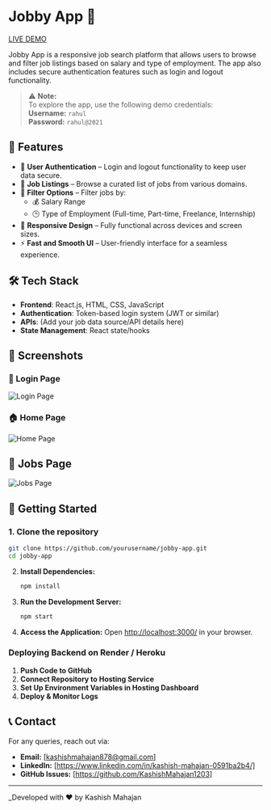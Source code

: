 # Jobby App 🚀
  [LIVE DEMO](https://jobby-app-12.netlify.app/login)


Jobby App is a responsive job search platform that allows users to browse and filter job listings based on salary and type of employment. The app also includes secure authentication features such as login and logout functionality.

> ⚠️ **Note:**  
> To explore the app, use the following demo credentials:  
> **Username:** `rahul`  
> **Password:** `rahul@2021`

## 🔑 Features

- 🔐 **User Authentication** – Login and logout functionality to keep user data secure.
- 💼 **Job Listings** – Browse a curated list of jobs from various domains.
- 🎯 **Filter Options** – Filter jobs by:
  - 💰 Salary Range
  - 🕒 Type of Employment (Full-time, Part-time, Freelance, Internship)
- 📱 **Responsive Design** – Fully functional across devices and screen sizes.
- ⚡ **Fast and Smooth UI** – User-friendly interface for a seamless experience.

## 🛠️ Tech Stack

- **Frontend**: React.js, HTML, CSS, JavaScript
- **Authentication**: Token-based login system (JWT or similar)
- **APIs**: (Add your job data source/API details here)
- **State Management**: React state/hooks

## 📸 Screenshots

### 🔐 Login Page
![Login Page](https://res.cloudinary.com/dfacldueh/image/upload/v1744183060/Screenshot_2025-04-09_124646_kjvns3.png)

### 🏠 Home Page
![Home Page](https://res.cloudinary.com/dfacldueh/image/upload/v1744183614/Screenshot_2025-04-09_124610_blx7bb.png)


## 💼 Jobs Page
![Jobs Page](https://res.cloudinary.com/dfacldueh/image/upload/v1744183694/Screenshot_2025-04-09_124630_uiedmz.png)



## 🚀 Getting Started

### 1. Clone the repository

```bash
git clone https://github.com/yourusername/jobby-app.git
cd jobby-app
```
2. **Install Dependencies:**
   ```sh
   npm install
   ```

3. **Run the Development Server:**
   ```sh
   npm start
   ```
4. **Access the Application:**
   Open [http://localhost:3000/](http://localhost:3000/) in your browser.

### Deploying Backend on Render / Heroku
1. **Push Code to GitHub**
2. **Connect Repository to Hosting Service**
3. **Set Up Environment Variables in Hosting Dashboard**
4. **Deploy & Monitor Logs**


## 📞 Contact
For any queries, reach out via:
- **Email:** [kashishmahajan878@gmail.com]
- **LinkedIn:** [https://www.linkedin.com/in/kashish-mahajan-0591ba2b4/]
- **GitHub Issues:** [https://github.com/KashishMahajan1203]

---
_Developed with ❤️ by Kashish Mahajan


